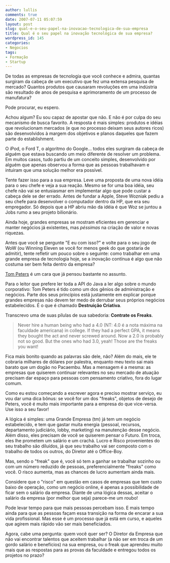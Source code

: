 ```yaml
---
author: lullis
comments: true
date: 2007-07-11 05:07:59
layout: post
slug: qual-e-o-seu-papel-na-inovacao-tecnologica-de-sua-empresa
title: Qual é o seu papel na inovação tecnológica de sua empresa?
wordpress_id: 145
categories:
- Negocios
tags:
- Formação
- Startup
---
```


De todas as empresas de tecnologia que você conhece e admira, quantas surgiram da cabeça de um executivo que fez uma extensa pesquisa de mercado? Quantos produtos que causaram revoluções em uma indústria são resultado de anos de pesquisa e aprimoramento de um processo de manufatura?

Pode procurar, eu espero.

Achou algum? Eu sou capaz de apostar que não. E não é por culpa do seu mecanismo de busca favorito. A resposta é mais simples: produtos e idéias que revolucionam mercados (e que no processo deixam seus autores ricos) são desenvolvidos à margem dos objetivos e planos daqueles que fazem parte do establishment.

O iPod, o Ford T, o algoritmo do Google... todos eles surgiram da cabeça de alguém que estava buscando um meio diferente de resolver um problema. Em muitos casos, tudo partiu de um conceito simples, desenvolvido por alguém que apenas observou a forma que as pessoas trabalhavam e intuiram que uma solução melhor era possível.

Tente fazer isso para a sua empresa. Leve uma proposta de uma nova idéia para o seu chefe e veja a sua reação. Mesmo se for uma boa idéia, seu chefe não vai se entusiasmar em implementar algo que pode custar a cabeça dele se der errado. Antes de fundar a Apple, Steve Wozniak pediu a seu chefe para desenvolver o computador dentro da HP, que era seu empregador. Só depois que a HP abriu mão da idéia é que Woz se juntou a Jobs rumo a seu projeto bilionário.

Ainda hoje, grandes empresas se mostram eficientes em gerenciar e manter negócios já existentes, mas _péssimas_ na criação de valor e novas riquezas.

Antes que você se pergunte "E eu com isso?" e volte para o seu jogo de WoW (ou Winning Eleven se você for menos geek do que gostaria de admitir), tente refletir um pouco sobre o seguinte: como trabalhar em uma grande empresa de tecnologia hoje, se a inovação contínua é algo que não costuma ser bem feita dentro da empresa?

[Tom Peters](http://www.tompeters.com) é um cara que já pensou bastante no assunto.

Para o leitor que prefere ler toda a API do Java a ler algo sobre o mundo corporativo: Tom Peters é tido como um dos gênios de administração e negócios. Parte dos seus princípios está justamente em explicar porque grandes empresas não devem ter medo de derrubar seus próprios negócios estabelecidos. É o que é chamado **Destruição Criativa**.

Transcrevo uma de suas pílulas de sua sabedoria: **Contrate os Freaks**.


> Never hire a human being who had a 4.0 (NT: 4.0 é a nota máxima na faculdade americana) in college. If they had a perfect GPA, it means they bought the act and never screwed around. Now a 2.0 is probably not so good. But the ones who had 3.0, yeah! Those are the freaks you want!


Fica mais bonito quando as palavras são dele, não? Além do mais, ele te cobraria milhares de dólares por palestra, enquanto meu texto sai mais barato que um dogão no Pacaembu. Mas a mensagem é a mesma: as empresas que quiserem continuar relevantes no seu mercado de atuação precisam dar espaço para pessoas com pensamento criativo, fora do lugar comum.

Como eu estou começando a escrever agora e preciso mostrar serviço, eu vou dar uma dica bônus: se você for um dos "freaks", objetos de desejo de Peters, você é muito mais importante para a empresa do que vice-versa. Use isso a seu favor!

A lógica é simples: uma Grande Empresa (tm) já tem um negócio estabelecido, e tem que gastar muita energia (pessoal, recursos, departamento judiciário, lobby, marketing) na manutenção desse negócio. Além disso, eles precisam de você se quiserem pensar o Futuro. Em troca, eles lhe prometem um salário e um crachá. Lucro e Risco provenientes do seu trabalho são diluídos, já que seu trabalho vai ser composto com o trabalho de todos os outros, do Diretor até o Office-Boy.

Mas, sendo o "freak" que é, você só tem a ganhar se trabalhar sozinho ou com um número reduzido de pessoas, preferencialmente "freaks" como você. O risco aumenta, mas as chances de lucro aumentam ainda mais.

Considere que o "risco" em questão em casos de empresas que tem custo baixo de operação, como um negócio online, é apenas a possibilidade de ficar sem o salário da empresa. Diante de uma lógica dessas, aceitar o salário da empresa (por melhor que seja) parece-me um roubo!

Pode levar tempo para que mais pessoas percebam isso. E mais tempo ainda para que as pessoas façam essa transição na forma de encarar a sua vida profissional. Mas esse é um processo que já está em curso, e aqueles que agirem mais rápido vão ser mais beneficiados.

Agora, cabe uma pergunta: quem você quer ser? O Diretor da Empresa que não vai encontrar talentos que aceitem trabalhar (a não ser em troca de um gordo salário e benefícios) na sua empresa, ou o freak que aprendeu muito mais que as respostas para as provas da faculdade e entregou todos os projetos no prazo?

